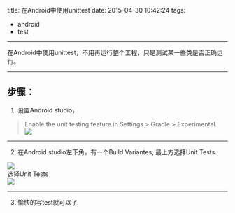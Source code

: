 title: 在Android中使用unittest
date: 2015-04-30 10:42:24
tags:
- android
- test
---
在Android中使用unittest，不用再运行整个工程，只是测试某一些类是否正确运行。

-----------
## 步骤：

1. 设置Android studio，

>Enable the unit testing feature in Settings > Gradle > Experimental.    
![](http://7xiu5y.com1.z0.glb.clouddn.com/blog_setting.png)    

----------
2. 在Android studio左下角，有一个Build Variantes, 最上方选择Unit Tests.

![](http://7xiu5y.com1.z0.glb.clouddn.com/blog_build.png)    
选择Unit Tests    
![](http://7xiu5y.com1.z0.glb.clouddn.com/blog_choose_artifact.png)    

---------
3. 愉快的写test就可以了   

